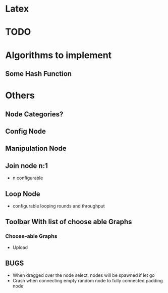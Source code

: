 # Latex

# TODO

# Algorithms to implement

## Some Hash Function

# Others

## Node Categories?

## Config Node

## Manipulation Node

## Join node n:1
* n configurable

## Loop Node
* configurable looping rounds and throughput

## Toolbar With list of choose able Graphs

### Choose-able Graphs

* Upload

## BUGS

* When dragged over the node select, nodes will be spawned if let go
* Crash when connecting empty random node to fully connected padding node